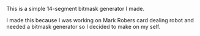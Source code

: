This is a simple 14-segment bitmask generator I made.

I made this because I was working on Mark Robers card dealing robot and needed a bitmask generator so I decided to make on my self.

